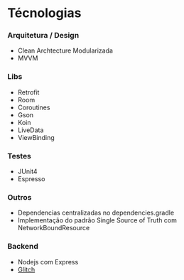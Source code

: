 # Técnologias #

### Arquitetura / Design ###

- Clean Archtecture Modularizada
- MVVM

### Libs ###

- Retrofit
- Room
- Coroutines
- Gson
- Koin
- LiveData
- ViewBinding

### Testes ###

- JUnit4
- Espresso

### Outros ###

- Dependencias centralizadas no dependencies.gradle
- Implementação do padrão Single Source of Truth com NetworkBoundResource

### Backend ###

- Nodejs com Express
- [Glitch](https://glitch.com)
